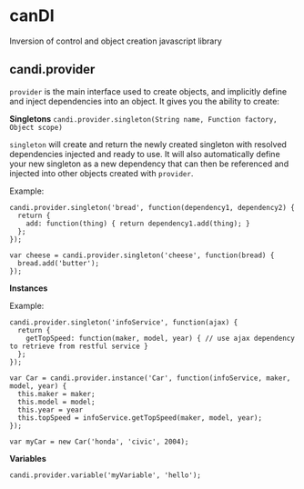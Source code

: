 # canDI
Inversion of control and object creation javascript library

## candi.provider
`provider` is the main interface used to create objects, and implicitly define and inject dependencies into an object. It gives you the ability to create:

**Singletons** `candi.provider.singleton(String name, Function factory, Object scope)`

`singleton` will create and return the newly created singleton with resolved dependencies injected and ready to use. It will also automatically define your new singleton as a new dependency that can then be referenced and injected into other objects created with `provider`.

Example:
```
candi.provider.singleton('bread', function(dependency1, dependency2) { 
  return {
    add: function(thing) { return dependency1.add(thing); }
  };
});

var cheese = candi.provider.singleton('cheese', function(bread) { 
  bread.add('butter');
});
```

**Instances** 

Example:
```
candi.provider.singleton('infoService', function(ajax) { 
  return {
    getTopSpeed: function(maker, model, year) { // use ajax dependency to retrieve from restful service }
  };
});

var Car = candi.provider.instance('Car', function(infoService, maker, model, year) {
  this.maker = maker;
  this.model = model;
  this.year = year
  this.topSpeed = infoService.getTopSpeed(maker, model, year);
});

var myCar = new Car('honda', 'civic', 2004);
```
**Variables** 
```
candi.provider.variable('myVariable', 'hello');
```
